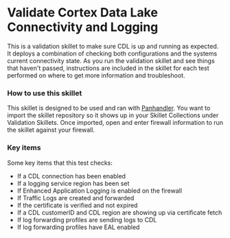 # Validate Cortex Data Lake Connectivity and Logging

This is a validation skillet to make sure CDL is up and running as expected. It deploys a combination of checking both configurations and 
the systems current connectivity state. As you run the validation skillet and see things that haven't passed, instructions are included in 
the skillet for each test performed on where to get more information and troubleshoot.

### How to use this skillet

This skillet is designed to be used and ran with [Panhandler](http://localhost:8080/panhandler/). You want to import the skillet repository so it shows up in your Skillet Collections under Validation Skillets. Once imported, open and enter firewall information to run the skillet against your 
firewall. 

### Key items

Some key items that this test checks:

* If a CDL connection has been enabled
* If a logging service region has been set 
* If Enhanced Application Logging is enabled on the firewall
* If Traffic Logs are created and forwarded
* If the certificate is verified and not expired
* If a CDL customerID and CDL region are showing up via certificate fetch
* If log forwarding profiles are sending logs to CDL
* If log forwarding profiles have EAL enabled


